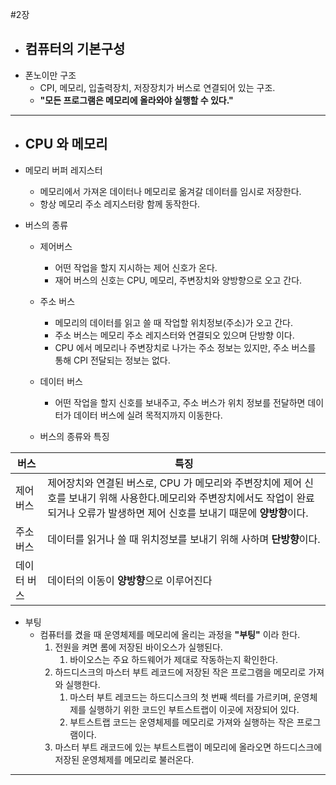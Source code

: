 #2장

- 컴퓨터의 기본구성
  - 
- 폰노이만 구조
  - CPI, 메모리, 입출력장치, 저장장치가 버스로 연결되어 있는 구조.
  - **"모든 프로그램은 메모리에 올라와야 실행할 수 있다."**
---
  
- CPU 와 메모리
  - 
- 메모리 버퍼 레지스터
  - 메모리에서 가져온 데이터나 메모리로 옮겨갈 데이터를 임시로 저장한다.
  - 항상 메모리 주소 레지스터랑 함께 동작한다.

- 버스의 종류
  - 제어버스
    - 어떤 작업을 할지 지시하는 제어 신호가 온다.
    - 재어 버스의 신호는 CPU, 메모리, 주변장치와 양방향으로 오고 간다.
  - 주소 버스
    - 메모리의 데이터를 읽고 쓸 때 작업할 위치정보(주소)가 오고 간다.
    - 주소 버스는 메모리 주소 레지스터와 연결되오 있으며 단방향 이다.
    - CPU 에서 메모리나 주변장치로 나가는 주소 정보는 있지만, 주소 버스를 통해 CPI 전달되는 정보는 없다.
  - 데이터 버스
    - 어떤 작업을 할지 신호를 보내주고, 주소 버스가 위치 정보를 전달하면 데이터가 데이터 버스에 실려 목적지까지 이동한다.

  - 버스의 종류와 특징
  
| 버스     | 특징                                                                                                           |
|--------|--------------------------------------------------------------------------------------------------------------|
| 제어버스   | 제어장치와 연결된 버스로, CPU 가 메모리와 주변장치에 제어 신호를 보내기 위해 사용한다.메모리와 주변장치에서도 작업이 완료되거나 오류가 발생하면 제어 신호를 보내기 때문에 **양방향**이다. 
| 주소 버스  | 데이터를 읽거나 쓸 때 위치정보를 보내기 위해 사하며 **단방향**이다.|
| 데이터 버스 | 데이터의 이동이 **양방향**으로 이루어진다|

- 부팅
  - 컴퓨터를 켰을 때 운영체제를 메모리에 올리는 과정을 **"부팅"** 이라 한다.
    1. 전원을 켜면 롬에 저장된 바이오스가 실행된다.
       1. 바이오스는 주요 하드웨어가 제대로 작동하는지 확인한다.
    2. 하드디스크의 마스터 부트 레코드에 저장된 작은 프로그램을 메모리로 가져와 실행한다.
       1. 마스터 부트 레코드는 하드디스크의 첫 번째 섹터를 가르키며, 운영체제를 실행하기 위한 코드인 부트스트랩이 이곳에 저장되어 있다.
       2. 부트스트랩 코드는 운영체제를 메모리로 가져와 실행하는 작은 프로그램이다.
    3. 마스터 부트 래코드에 있는 부트스트랩이 메모리에 올라오면 하드디스크에 저장된 운영체제를 메모리로 불러온다.

---


       